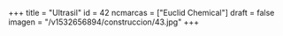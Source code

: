 +++
title = "Ultrasil"
id = 42
ncmarcas = ["Euclid Chemical"]
draft = false
imagen = "/v1532656894/construccion/43.jpg"
+++

<!--more-->